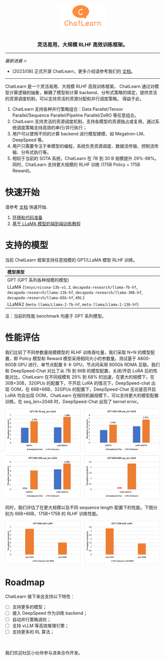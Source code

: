 <p align="center">
  <picture>
    <img alt="ChatLearn" src="docs/images/logo.png" width=30%>
  </picture>
</p>

<h3 align="center">
灵活易用、大规模 RLHF 高效训练框架。
</h3>


---

*最新进展* 🔥
- [2023/08] 正式开源 ChatLearn，更多介绍请参考我们的 [文档](docs/zh/chatlearn.md)。

---

ChatLearn 是一个灵活易用、大规模 RLHF 高效训练框架。 
ChatLearn 通过对模型计算逻辑的抽象，解耦了模型和计算 backend、分布式策略的绑定，提供灵活的资源调度机制，可以支持灵活的资源分配和并行调度策略。
得益于此，
1. ChatLearn 支持各种并行策略组合：Data Parallel/Tensor Parallel/Sequence Parallel/Pipeline Parallel/ZeRO 等任意组合。
2. ChatLearn 支持灵活的资源调度机制，支持各模型的资源独占或复用，通过系统调度策略支持高效的串行/并行执行；
3. 用户可以使用不同的计算 backend 进行模型建模，如 Megatron-LM、DeepSpeed 等。
4. 用户只需要专注于单模型的编程，系统负责资源调度、数据流传输、控制流传输、分布式执行等。
5. 相较于当前的 SOTA 系统，ChatLearn 在 7B 到 30 B 规模提升 29%-68%。同时，ChatLearn 支持更大规模的 RLHF 训练 (175B Policy + 175B Reward)。


# 快速开始

请参考 [文档](https://chatlearn.readthedocs.io/zh/latest/) 快速开始.

1. [环境和代码准备](docs/zh/installation.md)
2. [基于 LLaMA 模型的端到端训练教程](docs/zh/tutorial.md)

# 支持的模型

当前 ChatLearn 框架支持任意规模的 GPT/LLaMA 模型 RLHF 训练。

| 模型类型                                                                                                                                                                         |
|:-----------------------------------------------------------------------------------------------------------------------------------------------------------------------------|
| GPT (GPT 系列各种规模的模型)                                                                                                                                                          |
| LLaMA (`lmsys/vicuna-13b-v1.3`, `decapoda-research/llama-7b-hf`, `decapoda-research/llama-13b-hf`, `decapoda-research/llama-30b-hf`, `decapoda-research/llama-65b-hf`, etc.) |
| LLaMA2 (`meta-llama/Llama-2-7b-hf`, `meta-llama/Llama-2-13b-hf`)                                                                                                             |

注：当前的性能 benchmark 均基于 GPT 系列模型。

# 性能评估

我们比较了不同参数量规模模型的 RLHF 训练吞吐量，我们采取 N+N 的模型配置，即 Policy 模型和 Reward 模型采用相同大小的参数量。测试基于 A800-80GB GPU 进行，单节点配置 8 卡 GPU，节点间采用 800Gb RDMA 互联。我们和 DeepSpeed-Chat 对比了从 7B 到 66B 的模型配置，关闭/开启 LoRA 后的性能对比，ChatLearn 在不同规模有 29% 到 68% 的加速，在更大的规模下，在 30B+30B，32GPUs 的配置下，不开启 LoRA 的情况下，DeepSpeed-chat 出现 OOM，在 66B+66B，32GPUs 的配置下，DeepSpeed-Chat 无论是否开启 LoRA 均会出现 OOM，ChatLearn 在相同机器规模下，可以支持更大的模型配置训练。在 seq_len=2048 时，DeepSpeed-Chat 出现了 kernel error。

![Compare ChatLearn with DeepSpeed-Chat](docs/images/gpt-perf-cmp.png)

同时，我们评估了在更大规模以及不同 sequence length 配置下的性能。下图分别为 66B+66B，175B+175B 的 RLHF 训练性能。

![ChatLearn 66B 175B](docs/images/gpt-perf-66-175.png)

# Roadmap

ChatLearn 接下来会支持以下特性：
- [ ] 支持更多的模型；
- [ ] 接入 DeepSpeed 作为训练 backend；
- [ ] 自动并行策略调优；
- [ ] 支持 vLLM 等高效推理引擎；
- [ ] 支持更多的 RL 算法；

<br><br>
我们欢迎社区小伙伴参与进来合作开发。



